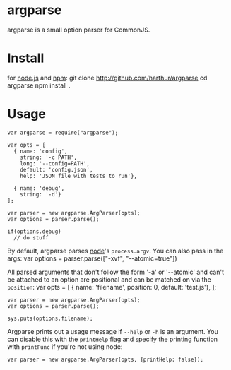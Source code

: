 # argparse
argparse is a small option parser for CommonJS.

# Install
for [node.js](http://nodejs.org/) and [npm](http://github.com/isaacs/npm):
	git clone http://github.com/harthur/argparse
	cd argparse
	npm install .

# Usage
	var argparse = require("argparse");
	
	var opts = [
	  { name: 'config',
	    string: '-c PATH',
	    long: '--config=PATH',
	    default: 'config.json',
	    help: 'JSON file with tests to run'},
	
	  { name: 'debug',
	    string: '-d'}
	];
	
	var parser = new argparse.ArgParser(opts);
	var options = parser.parse();

	if(options.debug)
	  // do stuff

	
By default, argparse parses [node](http://nodejs.org/)'s `process.argv`. You can also pass in the args:
	var options = parser.parse(["-xvf", "--atomic=true"])
	
All parsed arguments that don't follow the form '-a' or '--atomic' and can't be attached to an option are positional and can be matched on via the `position`:
	var opts = [
	  { name: 'filename',
	    position: 0,
	    default: 'test.js'},
	];
	
	var parser = new argparse.ArgParser(opts);
	var options = parser.parse();
	
	sys.puts(options.filename);
	
Argparse prints out a usage message if `--help` or `-h` is an argument. You can disable this with the `printHelp` flag and specify the printing function with `printFunc` if you're not using node:

	var parser = new argparse.ArgParser(opts, {printHelp: false});
